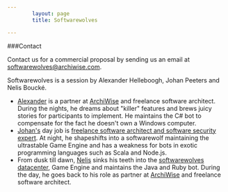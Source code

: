 ```yaml
---
        layout: page
        title: Softwarewolves

---
```


###Contact

<style typ="text/css">
    #menu_contact, #menu_contact a, #menu_contact a:visited, #menu_contact a:hover {
        background: #202021;
        color:white;
        font-weight:normal;
    }
</style>
Contact us for a commercial proposal by sending us an email at <softwarewolves@archiwise.com>.

Softwarewolves is a session by Alexander Helleboogh, Johan Peeters and Nelis Bouck&eacute;.
- [Alexander](http://be.linkedin.com/in/alexanderhelleboogh) is a partner at [ArchiWise](http://www.archiwise.com) and freelance software architect. During the nights, he dreams about "killer" features and brews juicy stories for participants to implement. He maintains the C# bot to compensate for the fact he doesn't own a Windows computer.
- [Johan's](http://be.linkedin.com/in/johanpeeters) day job is [freelance software architect and software security expert](http://johanpeeters.com). At night, he shapeshifts into a softwarewolf maintaining the ultrastable Game Engine and has a weakness for bots in exotic programming languages such as Scala and Node.js.
- From dusk till dawn, [Nelis](http://www.linkedin.com/in/nelis) sinks his teeth into the [softwarewolves datacenter](technology.html), Game Engine and maintains the Java and Ruby bot. During the day, he goes back to his role as partner at [ArchiWise](http://www.archiwise.com) and freelance software architect.